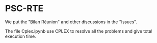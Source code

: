 # PSC-RTE

We put the "Bilan Réunion" and other discussions in the "Issues".

The file Cplex.ipynb use CPLEX to resolve all the problems and give total execution time.
